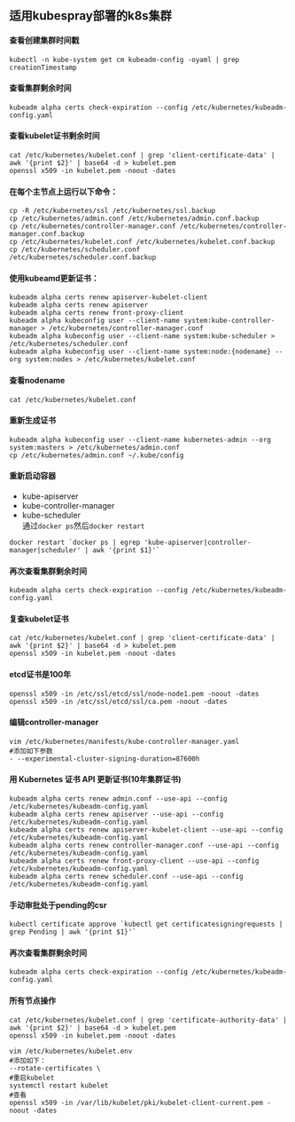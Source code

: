 ## 适用kubespray部署的k8s集群


#### 查看创建集群时间戳
```
kubectl -n kube-system get cm kubeadm-config -oyaml | grep creationTimestamp
```
#### 查看集群剩余时间
```
kubeadm alpha certs check-expiration --config /etc/kubernetes/kubeadm-config.yaml
```
#### 查看kubelet证书剩余时间
```
cat /etc/kubernetes/kubelet.conf | grep 'client-certificate-data' | awk '{print $2}' | base64 -d > kubelet.pem
openssl x509 -in kubelet.pem -noout -dates
```
#### 在每个主节点上运行以下命令：
```
cp -R /etc/kubernetes/ssl /etc/kubernetes/ssl.backup
cp /etc/kubernetes/admin.conf /etc/kubernetes/admin.conf.backup
cp /etc/kubernetes/controller-manager.conf /etc/kubernetes/controller-manager.conf.backup
cp /etc/kubernetes/kubelet.conf /etc/kubernetes/kubelet.conf.backup
cp /etc/kubernetes/scheduler.conf /etc/kubernetes/scheduler.conf.backup
```
#### 使用kubeamd更新证书：
```
kubeadm alpha certs renew apiserver-kubelet-client
kubeadm alpha certs renew apiserver
kubeadm alpha certs renew front-proxy-client
kubeadm alpha kubeconfig user --client-name system:kube-controller-manager > /etc/kubernetes/controller-manager.conf
kubeadm alpha kubeconfig user --client-name system:kube-scheduler > /etc/kubernetes/scheduler.conf
kubeadm alpha kubeconfig user --client-name system:node:{nodename} --org system:nodes > /etc/kubernetes/kubelet.conf
```
#### 查看nodename
```
cat /etc/kubernetes/kubelet.conf
```
#### 重新生成证书
```
kubeadm alpha kubeconfig user --client-name kubernetes-admin --org system:masters > /etc/kubernetes/admin.conf  
cp /etc/kubernetes/admin.conf ~/.kube/config
```
#### 重新启动容器
- kube-apiserver
- kube-controller-manager
- kube-scheduler  
通过`docker ps`然后`docker restart`
```
docker restart `docker ps | egrep 'kube-apiserver|controller-manager|scheduler' | awk '{print $1}'`
```

#### 再次查看集群剩余时间
```
kubeadm alpha certs check-expiration --config /etc/kubernetes/kubeadm-config.yaml
```

#### 复查kubelet证书
```
cat /etc/kubernetes/kubelet.conf | grep 'client-certificate-data' | awk '{print $2}' | base64 -d > kubelet.pem
openssl x509 -in kubelet.pem -noout -dates
```

#### etcd证书是100年
```
openssl x509 -in /etc/ssl/etcd/ssl/node-node1.pem -noout -dates
openssl x509 -in /etc/ssl/etcd/ssl/ca.pem -noout -dates
```
#### 编辑controller-manager
```
vim /etc/kubernetes/manifests/kube-controller-manager.yaml
#添加如下参数
- --experimental-cluster-signing-duration=87600h
```
#### 用 Kubernetes 证书 API 更新证书(10年集群证书)
```
kubeadm alpha certs renew admin.conf --use-api --config /etc/kubernetes/kubeadm-config.yaml 
kubeadm alpha certs renew apiserver --use-api --config /etc/kubernetes/kubeadm-config.yaml 
kubeadm alpha certs renew apiserver-kubelet-client --use-api --config /etc/kubernetes/kubeadm-config.yaml 
kubeadm alpha certs renew controller-manager.conf --use-api --config /etc/kubernetes/kubeadm-config.yaml 
kubeadm alpha certs renew front-proxy-client --use-api --config /etc/kubernetes/kubeadm-config.yaml 
kubeadm alpha certs renew scheduler.conf --use-api --config /etc/kubernetes/kubeadm-config.yaml 

```
#### 手动审批处于pending的csr
```
kubectl certificate approve `kubectl get certificatesigningrequests | grep Pending | awk '{print $1}'`
```
#### 再次查看集群剩余时间
```
kubeadm alpha certs check-expiration --config /etc/kubernetes/kubeadm-config.yaml
```
#### 所有节点操作
```
cat /etc/kubernetes/kubelet.conf | grep 'certificate-authority-data' | awk '{print $2}' | base64 -d > kubelet.pem
openssl x509 -in kubelet.pem -noout -dates

vim /etc/kubernetes/kubelet.env
#添加如下：
--rotate-certificates \
#重启kubelet
systemctl restart kubelet
#查看
openssl x509 -in /var/lib/kubelet/pki/kubelet-client-current.pem -noout -dates
```
